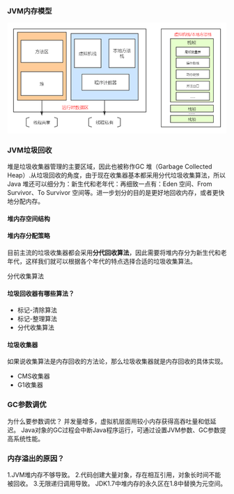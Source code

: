 ### JVM内存模型

![](/images/JVM内存区域.png)

### JVM垃圾回收

堆是垃圾收集器管理的主要区域，因此也被称作GC 堆（Garbage Collected Heap）.从垃圾回收的角度，由于现在收集器基本都采用分代垃圾收集算法，所以 Java 堆还可以细分为：新生代和老年代：再细致一点有：Eden 空间、From Survivor、To Survivor 空间等。进一步划分的目的是更好地回收内存，或者更快地分配内存。

#### 堆内存空间结构

#### 堆内存分配策略

目前主流的垃圾收集器都会采用**分代回收算法**，因此需要将堆内存分为新生代和老年代，这样我们就可以根据各个年代的特点选择合适的垃圾收集算法。

分代收集算法

#### 垃圾回收器有哪些算法？

- 标记-清除算法
- 标记-整理算法
- 分代收集算法

#### 垃圾收集器

如果说收集算法是内存回收的方法论，那么垃圾收集器就是内存回收的具体实现。

- CMS收集器
- G1收集器

### GC参数调优

为什么要参数调优？
并发量增多，虚拟机层面用较小内存获得高吞吐量和低延迟。
Java对象的GC过程会中断Java程序运行，可通过设置JVM参数、GC参数提高系统性能。

### 内存溢出的原因？

1.JVM堆内存不够导致。
2.代码创建大量对象，存在相互引用，对象长时间不能被回收。
3.无限递归调用导致。
JDK1.7中堆内存的永久区在1.8中替换为元空间。
